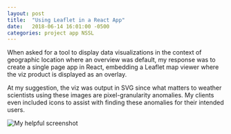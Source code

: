 ```yaml
---
layout: post
title:  "Using Leaflet in a React App"
date:   2018-06-14 16:01:00 -0500
categories: project app NSSL
---
```


When asked for a tool to display data visualizations in the context of geographic location where an overview was default, my response was to create a single page app in React, embedding a Leaflet map viewer where the viz product is displayed as an overlay.

At my suggestion, the viz was output in SVG since what matters to weather scientists using these images are pixel-granularity anomalies. My clients even included icons to assist with finding these anomalies for their intended users. 

![My helpful screenshot]({{site.url}}/images/leaflet_react.gif)
